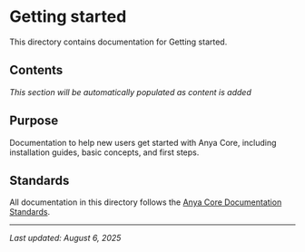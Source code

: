 # Getting started

This directory contains documentation for Getting started.

## Contents

*This section will be automatically populated as content is added*

## Purpose

Documentation to help new users get started with Anya Core, including installation guides, basic concepts, and first steps.

## Standards

All documentation in this directory follows the [Anya Core Documentation Standards](../DOCUMENTATION_FOLDERS_EVALUATION.md).

---

*Last updated: August 6, 2025*
